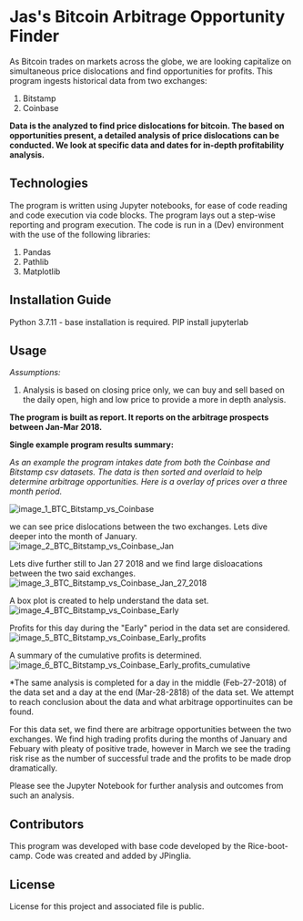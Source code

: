 # Jas's Bitcoin Arbitrage Opportunity Finder
As Bitcoin trades on markets across the globe, we are looking capitalize on simultaneous price dislocations and find opportunities for profits. This program ingests historical data from two exchanges:
  1) Bitstamp
  2) Coinbase

**Data is the analyzed to find price dislocations for bitcoin. The based on opportunities present, a detailed analysis of price dislocations can be conducted. We look at specific data and dates for in-depth profitability analysis.**


## Technologies
The program is written using Jupyter notebooks, for ease of code reading and code execution via code blocks. The program lays out a step-wise reporting and program execution. The code is run in a (Dev) environment with the use of the following libraries:
  1) Pandas
  2) Pathlib
  3) Matplotlib

## Installation Guide
Python 3.7.11 - base installation is required.
PIP install jupyterlab

## Usage
*Assumptions:*

1) Analysis is based on closing price only, we can buy and sell based on the daily open, high and low price to provide a more in depth analysis. 

**The program is built as report. It reports on the arbitrage prospects between Jan-Mar 2018.**

**Single example program results summary:**

*As an example the program intakes date from both the Coinbase and Bitstamp csv datasets. The data is then sorted and overlaid to help determine arbitrage opportunities. 
Here is a overlay of prices over a three month period.* 

![image_1_BTC_Bitstamp_vs_Coinbase](https://user-images.githubusercontent.com/95830866/149705436-79432826-f903-43bb-af4e-c6adbcf150e8.PNG)

we can see price dislocations between the two exchanges. Lets dive deeper into the month of January.
![image_2_BTC_Bitstamp_vs_Coinbase_Jan](https://user-images.githubusercontent.com/95830866/149705571-e4e54494-afef-4b0f-a981-0f257df80a04.PNG)

Lets dive further still to Jan 27 2018 and we find large disloacations between the two said exchanges. 
![image_3_BTC_Bitstamp_vs_Coinbase_Jan_27_2018](https://user-images.githubusercontent.com/95830866/149705652-7bc4645c-63ac-469e-a196-461c5ed99c47.PNG)

A box plot is created to help understand the data set. 
![image_4_BTC_Bitstamp_vs_Coinbase_Early](https://user-images.githubusercontent.com/95830866/149705700-887c9817-c0ed-4120-8605-3e73f6bd5feb.PNG)

Profits for this day during the "Early" period in the data set are considered. 
![image_5_BTC_Bitstamp_vs_Coinbase_Early_profits](https://user-images.githubusercontent.com/95830866/149705758-4b89dca0-ebf4-489c-a357-b398f5a3e999.PNG)

A summary of the cumulative profits is determined. 
![image_6_BTC_Bitstamp_vs_Coinbase_Early_profits_cumulative](https://user-images.githubusercontent.com/95830866/149705810-24ff7710-4cf4-4819-8609-dc858187fed9.PNG)

*The same analysis is completed for a day in the middle (Feb-27-2018) of the data set and a day at the end (Mar-28-2818) of the data set. We attempt to reach conclusion about the data and what arbitrage opportinuites can be found. 

For this data set, we find there are arbitrage opportunities between the two exchanges. We find high trading profits during the months of January and Febuary with pleaty of positive trade, however in March we see the trading risk rise as the number of successful trade and the profits to be made drop dramatically. 

Please see the Jupyter Notebook for further analysis and outcomes from such an analysis.


## Contributors
This program was developed with base code developed by the Rice-boot-camp. Code was created and added by JPinglia. 

## License

License for this project and associated file is public.
